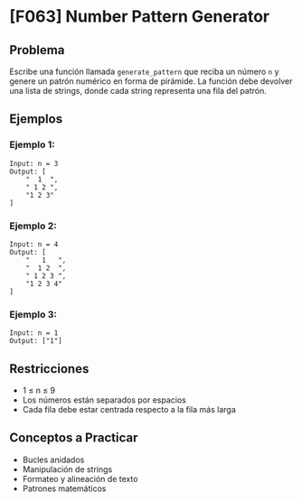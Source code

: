 # [F063] Number Pattern Generator

## Problema

Escribe una función llamada `generate_pattern` que reciba un número `n` y genere un patrón numérico en forma de pirámide. La función debe devolver una lista de strings, donde cada string representa una fila del patrón.

## Ejemplos

### Ejemplo 1:
```
Input: n = 3
Output: [
    "  1  ",
    " 1 2 ",
    "1 2 3"
]
```

### Ejemplo 2:
```
Input: n = 4
Output: [
    "   1   ",
    "  1 2  ",
    " 1 2 3 ",
    "1 2 3 4"
]
```

### Ejemplo 3:
```
Input: n = 1
Output: ["1"]
```

## Restricciones
- 1 ≤ n ≤ 9
- Los números están separados por espacios
- Cada fila debe estar centrada respecto a la fila más larga

## Conceptos a Practicar
- Bucles anidados
- Manipulación de strings
- Formateo y alineación de texto
- Patrones matemáticos
